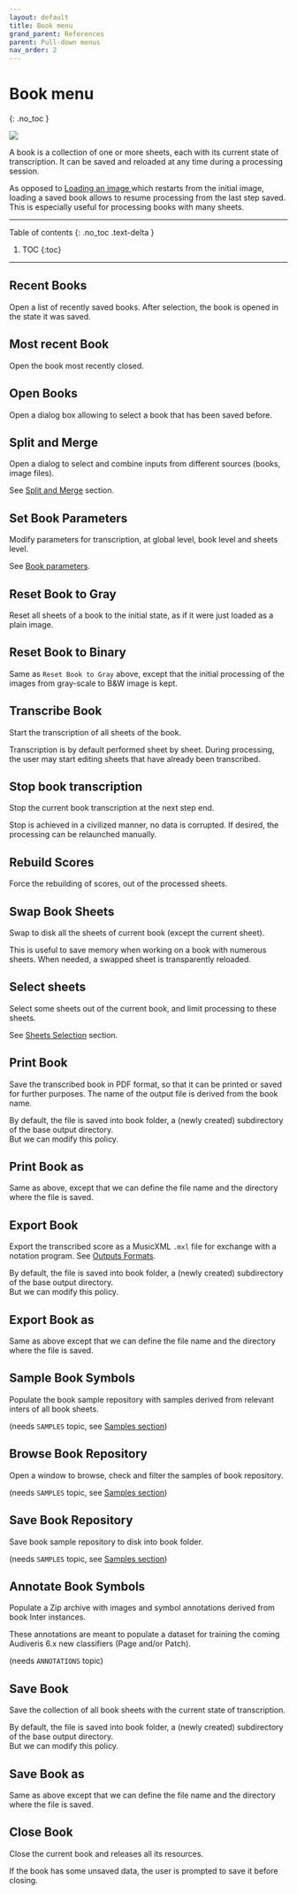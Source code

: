 ```yaml
---
layout: default
title: Book menu
grand_parent: References
parent: Pull-down menus
nav_order: 2
---
```

# Book menu
{: .no_toc }

![](../assets/images/book_menu.png)

A book is a collection of one or more sheets, each with its current state of transcription.
It can be saved and reloaded at any time during a processing session.

As opposed to [Loading an image ](../quick/load.md) which restarts from the initial image,
loading a saved book allows to resume processing from the last step saved.
This is especially useful for processing books with many sheets.

---
Table of contents
{: .no_toc .text-delta }

1. TOC
{:toc}
---

## Recent Books

Open a list of recently saved books.
After selection, the book is opened in the state it was saved.

## Most recent Book

Open the book most recently closed.

## Open Books

Open a dialog box allowing to select a book that has been saved before.

## Split and Merge

Open a dialog to select and combine inputs from different sources (books, image files).

See [Split and Merge](../main/split_merge.md) section.

## Set Book Parameters

Modify parameters for transcription, at global level, book level and sheets level.

See [Book parameters](../main/book_parameters.md).

## Reset Book to Gray

Reset all sheets of a book to the initial state, as if it were just loaded as a plain image.

## Reset Book to Binary

Same as `Reset Book to Gray` above, except that the initial processing of the images
from gray-scale to B&W image is kept.

## Transcribe Book

Start the transcription of all sheets of the book.

Transcription is by default performed sheet by sheet.
During processing, the user may start editing sheets that have already been transcribed.

## Stop book transcription

Stop the current book transcription at the next step end.

Stop is achieved in a civilized manner, no data is corrupted.
If desired, the processing can be relaunched manually.

## Rebuild Scores

Force the rebuilding of scores, out of the processed sheets.

## Swap Book Sheets

Swap to disk all the sheets of current book (except the current sheet).

This is useful to save memory when working on a book with numerous sheets.
When needed, a swapped sheet is transparently reloaded.

## Select sheets

Select some sheets out of the current book, and limit processing to these sheets.

See [Sheets Selection](../main/sheet_selection.md) section.

## Print Book

Save the transcribed book in PDF format, so that it can be printed or saved for further purposes.
The name of the output file is derived from the book name.

By default, the file is saved into book folder, a (newly created) subdirectory of the base output directory.  
But we can modify this policy.

## Print Book as

Same as above, except that we can define the file name and the directory where the file is saved.

## Export Book

Export the transcribed score as a MusicXML `.mxl` file for exchange with a notation program.
See [Outputs Formats](../main/output_formats.md).

By default, the file is saved into book folder, a (newly created) subdirectory of the base output directory.  
But we can modify this policy.

## Export Book as

Same as above except that we can define the file name and the directory where the file is saved.

## Sample Book Symbols

Populate the book sample repository with samples derived from relevant inters of all book sheets.

(needs `SAMPLES` topic, see [Samples section](../advanced/samples.md))  

## Browse Book Repository

Open a window to browse, check and filter the samples of book repository.

(needs `SAMPLES` topic, see [Samples section](../advanced/samples.md))

## Save Book Repository

Save book sample repository to disk into book folder.

(needs `SAMPLES` topic, see [Samples section](../advanced/samples.md))

## Annotate Book Symbols

Populate a Zip archive with images and symbol annotations derived from book Inter instances.

These annotations are meant to populate a dataset for training the coming Audiveris 6.x new
classifiers (Page and/or Patch).

(needs `ANNOTATIONS` topic)

## Save Book

Save the collection of all book sheets with the current state of transcription.

By default, the file is saved into book folder, a (newly created) subdirectory of the base output directory.  
But we can modify this policy.

## Save Book as

Same as above except that we can define the file name and the directory where the file is saved.

## Close Book

Close the current book and releases all its resources.

If the book has some unsaved data, the user is prompted to save it before closing.
